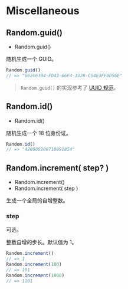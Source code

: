 <!-- ### Miscellaneous -->
# Miscellaneous 

## Random.guid()

* Random.guid()

随机生成一个 GUID。

<!-- **使用示例**如下所示： -->

```js
Random.guid()
// => "662C63B4-FD43-66F4-3328-C54E3FF0D56E"
```

> `Random.guid()` 的实现参考了 [UUID 规范](http://www.ietf.org/rfc/rfc4122.txt)。

## Random.id()

* Random.id()

随机生成一个 18 位身份证。

<!-- **使用示例**如下所示： -->

```js
Random.id()
// => "420000200710091854"
```

## Random.increment( step? )

* Random.increment()
* Random.increment( step )

生成一个全局的自增整数。

<!-- 参数的含义和默认值如下所示： -->

### step

可选。

整数自增的步长。默认值为 1。

<!-- 使用示例如下所示： -->

```js
Random.increment()
// => 1
Random.increment(100)
// => 101
Random.increment(1000)
// => 1101
```
